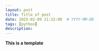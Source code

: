 ```yaml
---
layout: post
title: Title of post
date: 2025-02-09 21:22:00  # YYYY-MM-DD 
tags: [python]
description: 
---
```


**This is a template**